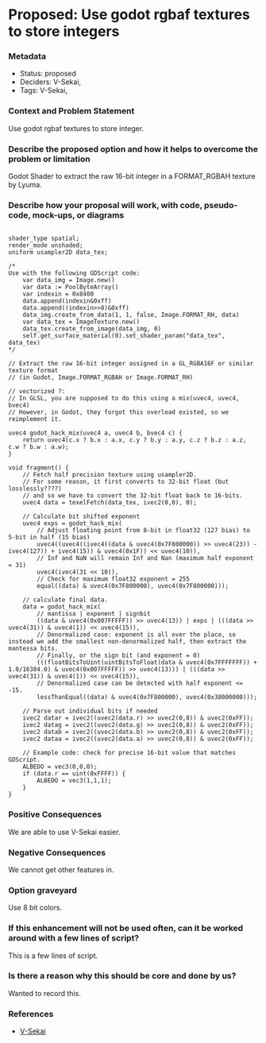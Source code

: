 # Proposed: Use godot rgbaf textures to store integers

### Metadata

- Status: proposed <!-- draft | proposed | rejected | accepted | deprecated | superseded by -->
- Deciders: V-Sekai,
- Tags: V-Sekai,

### Context and Problem Statement

Use godot rgbaf textures to store integer.

### Describe the proposed option and how it helps to overcome the problem or limitation

Godot Shader to extract the raw 16-bit integer in a FORMAT_RGBAH texture by Lyuma.

### Describe how your proposal will work, with code, pseudo-code, mock-ups, or diagrams

```gdscript

shader_type spatial;
render_mode unshaded;
uniform usampler2D data_tex;

/*
Use with the following GDScript code:
	var data_img = Image.new()
	var data := PoolByteArray()
	var indexin = 0x8400
	data.append(indexin&0xff)
	data.append((indexin>>8)&0xff)
	data_img.create_from_data(1, 1, false, Image.FORMAT_RH, data)
	var data_tex = ImageTexture.new()
	data_tex.create_from_image(data_img, 0)
	self.get_surface_material(0).set_shader_param("data_tex", data_tex)
*/

// Extract the raw 16-bit integer assigned in a GL_RGBA16F or similar texture format
// (in Godot, Image.FORMAT_RGBAH or Image.FORMAT_RH)

// vectorized ?:
// In GLSL, you are supposed to do this using a mix(uvec4, uvec4, bvec4)
// However, in Godot, they forgot this overload existed, so we reimplement it.

uvec4 godot_hack_mix(uvec4 a, uvec4 b, bvec4 c) {
	return uvec4(c.x ? b.x : a.x, c.y ? b.y : a.y, c.z ? b.z : a.z, c.w ? b.w : a.w);
}

void fragment() {
	// Fetch half precision texture using usampler2D.
	// For some reason, it first converts to 32-bit float (but losslessly????)
	// and so we have to convert the 32-bit float back to 16-bits.
	uvec4 data = texelFetch(data_tex, ivec2(0,0), 0);

	// Calculate bit shifted exponent
	uvec4 exps = godot_hack_mix(
		// Adjust floating point from 8-bit in float32 (127 bias) to 5-bit in half (15 bias)
		uvec4((uvec4((ivec4((data & uvec4(0x7F800000)) >> uvec4(23)) - ivec4(127)) + ivec4(15)) & uvec4(0x1F)) << uvec4(10)),
		// Inf and NaN will remain Inf and Nan (maximum half exponent = 31)
		uvec4(ivec4(31 << 10)),
		// Check for maximum float32 exponent = 255
		equal((data) & uvec4(0x7F800000), uvec4(0x7F800000)));

	// calculate final data.
	data = godot_hack_mix(
		// mantissa | exponent | signbit
		((data & uvec4(0x007FFFFF)) >> uvec4(13)) | exps | (((data >> uvec4(31)) & uvec4(1)) << uvec4(15)),
		// Denormalized case: exponent is all over the place, so instead we add the smallest non-denormalized half, then extract the mantessa bits.
		// Finally, or the sign bit (and exponent = 0)
		(((floatBitsToUint(uintBitsToFloat(data & uvec4(0x7FFFFFFF)) + 1.0/16384.0) & uvec4(0x007FFFFF)) >> uvec4(13))) | (((data >> uvec4(31)) & uvec4(1)) << uvec4(15)),
		// Denormalized case can be detected with half exponent <= -15.
		lessThanEqual((data) & uvec4(0x7F800000), uvec4(0x38000000)));

	// Parse out individual bits if needed
	ivec2 datar = ivec2((uvec2(data.r) >> uvec2(0,8)) & uvec2(0xFF));
	ivec2 datag = ivec2((uvec2(data.g) >> uvec2(0,8)) & uvec2(0xFF));
	ivec2 datab = ivec2((uvec2(data.b) >> uvec2(0,8)) & uvec2(0xFF));
	ivec2 dataa = ivec2((uvec2(data.a) >> uvec2(0,8)) & uvec2(0xFF));

	// Example code: check for precise 16-bit value that matches GDScript.
	ALBEDO = vec3(0,0,0);
	if (data.r == uint(0xFFFF)) {
		ALBEDO = vec3(1,1,1);
	}
}
```

### Positive Consequences

We are able to use V-Sekai easier.

### Negative Consequences

We cannot get other features in.

### Option graveyard

Use 8 bit colors.

### If this enhancement will not be used often, can it be worked around with a few lines of script?

This is a few lines of script.

### Is there a reason why this should be core and done by us?

Wanted to record this.

### References

- [V-Sekai](https://v-sekai.org/)
